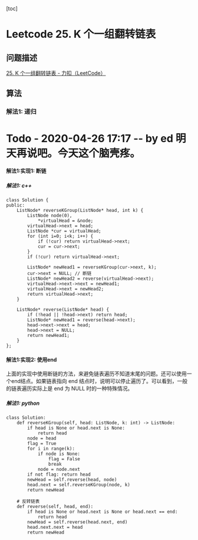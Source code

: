 [toc]

# Leetcode  25. K 个一组翻转链表

## 问题描述

[25. K 个一组翻转链表 - 力扣（LeetCode）](https://leetcode-cn.com/problems/reverse-nodes-in-k-group/)

## 算法

### 解法1: 递归

# Todo - 2020-04-26 17:17 -- by ed 明天再说吧。今天这个脑壳疼。

#### 解法1:实现1: 断链

##### 解法1: c++

```
class Solution {
public:
    ListNode* reverseKGroup(ListNode* head, int k) {
        ListNode node(0), 
            *virtualHead = &node;
        virtualHead->next = head; 
        ListNode *cur = virtualHead;
        for (int i=0; i<k; i++) {
            if (!cur) return virtualHead->next;
            cur = cur->next;
        }
        if (!cur) return virtualHead->next;

        ListNode* newHead1 = reverseKGroup(cur->next, k);
        cur->next = NULL; // 断链
        ListNode* newHead2 = reverse(virtualHead->next);
        virtualHead->next->next = newHead1;
        virtualHead->next = newHead2;
        return virtualHead->next;
    }

    ListNode* reverse(ListNode* head) {
        if (!head || !head->next) return head;
        ListNode* newHead1 = reverse(head->next);
        head->next->next = head;
        head->next = NULL;
        return newHead1;
    }
};
```

#### 解法1:实现2: 使用end

上面的实现中使用断链的方法，来避免链表遍历不知道末尾的问题。还可以使用一个end结点。如果链表指向 end 结点时，说明可以停止遍历了。可以看到，一般的链表遍历实际上是 end 为 NULL 时的一种特殊情况。

##### 解法1: python

```
class Solution:
    def reverseKGroup(self, head: ListNode, k: int) -> ListNode:
        if head is None or head.next is None:
            return head
        node = head
        flag = True
        for i in range(k):
            if node is None:
                flag = False
                break
            node = node.next
        if not flag: return head
        newHead = self.reverse(head, node)
        head.next = self.reverseKGroup(node, k)
        return newHead

    # 反转链表
    def reverse(self, head, end):
        if head is None or head.next is None or head.next == end:
            return head
        newHead = self.reverse(head.next, end)
        head.next.next = head
        return newHead
```

